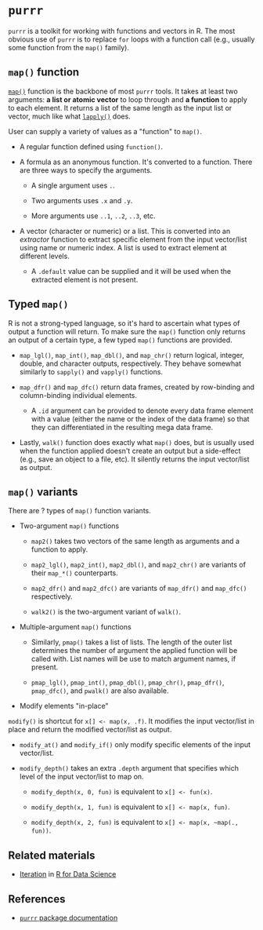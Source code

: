 # `purrr`

`purrr` is a toolkit for working with functions and vectors in R. The most
obvious use of `purrr` is to replace `for` loops with a function call (e.g.,
usually some function from the `map()` family).

## `map()` function

[`map()`][4] function is the backbone of most `purrr` tools. It takes at least
two arguments: **a list or atomic vector** to loop through and **a function** to
apply to each element. It returns a list of the same length as the input list or
vector, much like what [`lapply()`][5] does.

User can supply a variety of values as a "function" to `map()`.

* A regular function defined using `function()`.

* A formula as an anonymous function. It's converted to a function. There are
three ways to specify the arguments.

  * A single argument uses `.`.

  * Two arguments uses `.x` and `.y`.

  * More arguments use `..1`, `..2`, `..3`, etc.

* A vector (character or numeric) or a list. This is converted into an
*extractor* function to extract specific element from the input vector/list
using name or numeric index. A list is used to extract element at different
levels.

  * A `.default` value can be supplied and it will be used when the extracted
element is not present.

## Typed `map()`

R is not a strong-typed language, so it's hard to ascertain what types of output
a function will return. To make sure the `map()` function only returns an output
of a certain type, a few typed `map()` functions are provided.

* `map_lgl()`, `map_int()`, `map_dbl()`, and `map_chr()` return logical,
integer, double, and character outputs, respectively. They behave somewhat
similarly to `sapply()` and `vapply()` functions.

* `map_dfr()` and `map_dfc()` return data frames, created by row-binding and
column-binding individual elements.

  * A `.id` argument can be provided to denote every data frame element with
a value (either the name or the index of the data frame) so that they can
differentiated in the resulting mega data frame.

* Lastly, `walk()` function does exactly what `map()` does, but is usually used
when the function applied doesn't create an output but a side-effect (e.g., save
an object to a file, etc). It silently returns the input vector/list as output.

## `map()` variants

There are ? types of `map()` function variants.

* Two-argument `map()` functions

  * `map2()` takes two vectors of the same length as arguments and a function to
apply.

  * `map2_lgl()`, `map2_int()`, `map2_dbl()`, and `map2_chr()` are variants of
their `map_*()` counterparts.

  * `map2_dfr()` and `map2_dfc()` are variants of `map_dfr()` and `map_dfc()`
respectively.

  * `walk2()` is the two-argument variant of `walk()`.

* Multiple-argument `map()` functions

  * Similarly, `pmap()` takes a list of lists. The length of the outer list
determines the number of argument the applied function will be called with. List
names will be use to match argument names, if present.

  * `pmap_lgl()`, `pmap_int()`, `pmap_dbl()`, `pmap_chr()`, `pmap_dfr()`,
`pmap_dfc()`, and `pwalk()` are also available.

* Modify elements "in-place"

`modify()` is shortcut for `x[] <- map(x, .f)`. It modifies the input
vector/list in place and return the modified vector/list as output.

  * `modify_at()` and `modify_if()` only modify specific elements of the input
vector/list.

  * `modify_depth()` takes an extra `.depth` argument that specifies which level
of the input vector/list to map on.

    * `modify_depth(x, 0, fun)` is equivalent to `x[] <- fun(x)`.

    * `modify_depth(x, 1, fun)` is equivalent to `x[] <- map(x, fun)`.

    * `modify_depth(x, 2, fun)` is equivalent to `x[] <- map(x, ~map(., fun))`.

## Related materials

* [Iteration][1] in [R for Data Science][2]

## References

* [`purrr` package documentation][3]

[1]: http://r4ds.had.co.nz/iteration.html
[2]: http://r4ds.had.co.nz/
[3]: http://purrr.tidyverse.org/index.html
[4]: http://purrr.tidyverse.org/reference/map.html
[5]: https://stat.ethz.ch/R-manual/R-devel/library/base/html/lapply.html
